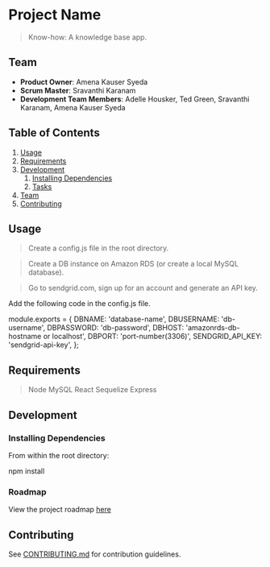 # Project Name

> Know-how: A knowledge base app.

## Team

  - __Product Owner__: Amena Kauser Syeda
  - __Scrum Master__: Sravanthi Karanam
  - __Development Team Members__: Adelle Housker, Ted Green, Sravanthi Karanam, Amena Kauser Syeda

## Table of Contents

1. [Usage](#Usage)
1. [Requirements](#requirements)
1. [Development](#development)
    1. [Installing Dependencies](#installing-dependencies)
    1. [Tasks](#tasks)
1. [Team](#team)
1. [Contributing](#contributing)

## Usage

> Create a config.js file in the root directory.

> Create a DB instance on Amazon RDS (or create a local MySQL database).

> Go to sendgrid.com, sign up for an account and generate an API key.

Add the following code in the config.js file.

module.exports = {
  DBNAME: 'database-name',
  DBUSERNAME: 'db-username',
  DBPASSWORD: 'db-password',
  DBHOST: 'amazonrds-db-hostname or localhost',
  DBPORT: 'port-number(3306)',
  SENDGRID_API_KEY: 'sendgrid-api-key',
};

## Requirements

> Node
> MySQL
> React
> Sequelize
> Express

## Development

### Installing Dependencies

From within the root directory:

npm install

### Roadmap

View the project roadmap [here](LINK_TO_PROJECT_ISSUES)

## Contributing

See [CONTRIBUTING.md](_CONTRIBUTING.md) for contribution guidelines.
